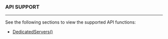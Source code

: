 ### API SUPPORT
***************

See the following sections to view the supported API functions:

- [DedicatedServers()](./docs/DedicatedServersAPI.md)

